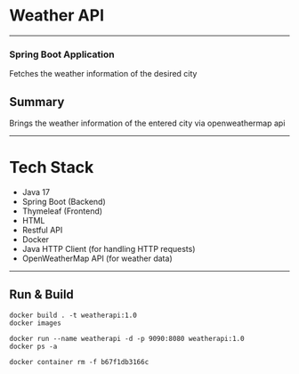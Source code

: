 # Weather API
---
### Spring Boot Application
Fetches the weather information of the desired city

## Summary
Brings the weather information of the entered city via openweathermap api

---

# Tech Stack
- Java 17
- Spring Boot (Backend)
- Thymeleaf (Frontend)
- HTML
- Restful API
- Docker
- Java HTTP Client (for handling HTTP requests)
- OpenWeatherMap API (for weather data)

---

## Run & Build
```
docker build . -t weatherapi:1.0
docker images 

docker run --name weatherapi -d -p 9090:8080 weatherapi:1.0 
docker ps -a 

docker container rm -f b67f1db3166c
```
